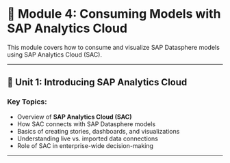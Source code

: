 # 📘 Module 4: Consuming Models with SAP Analytics Cloud

This module covers how to consume and visualize SAP Datasphere models using SAP Analytics Cloud (SAC).

---

## 🧩 Unit 1: Introducing SAP Analytics Cloud

### Key Topics:
- Overview of **SAP Analytics Cloud (SAC)**
- How SAC connects with SAP Datasphere models
- Basics of creating stories, dashboards, and visualizations
- Understanding live vs. imported data connections
- Role of SAC in enterprise-wide decision-making

---
